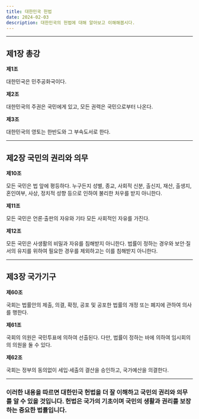 ```yaml
---
title: 대한민국 헌법
date: 2024-02-03
description: 대한민국의 헌법에 대해 알아보고 이해해봅시다.
---
```


---

## 제1장 총강

**제1조**

대한민국은 민주공화국이다.

**제2조**

대한민국의 주권은 국민에게 있고, 모든 권력은 국민으로부터 나온다.

**제3조**

대한민국의 영토는 한반도와 그 부속도서로 한다.

---

## 제2장 국민의 권리와 의무

**제10조**

모든 국민은 법 앞에 평등하다. 누구든지 성별, 종교, 사회적 신분, 출신지, 재산, 출생지, 혼인여부, 사상, 정치적 성향 등으로 인하여 불리한 처우를 받지 아니한다.

**제11조**

모든 국민은 언론·출판의 자유와 기타 모든 사회적인 자유를 가진다.

**제12조**

모든 국민은 사생활의 비밀과 자유를 침해받지 아니한다. 법률이 정하는 경우와 보안·질서의 유지를 위하여 필요한 경우를 제외하고는 이를 침해받지 아니한다.

---

## 제3장 국가기구

**제60조**

국회는 법률안의 제출, 의결, 확정, 공포 및 공포한 법률의 개정 또는 폐지에 관하여 의사를 행한다.

**제61조**

국회의 의원은 국민투표에 의하여 선출된다. 다만, 법률이 정하는 바에 의하여 임시회의의 의원을 둘 수 있다.

**제62조**

국회는 정부의 동의없이 세입·세출의 결산을 승인하고, 국가예산을 의결한다.

---

### 이러한 내용을 따르면 대한민국 헌법을 더 잘 이해하고 국민의 권리와 의무를 알 수 있을 것입니다. 헌법은 국가의 기초이며 국민의 생활과 권리를 보장하는 중요한 법률입니다.
